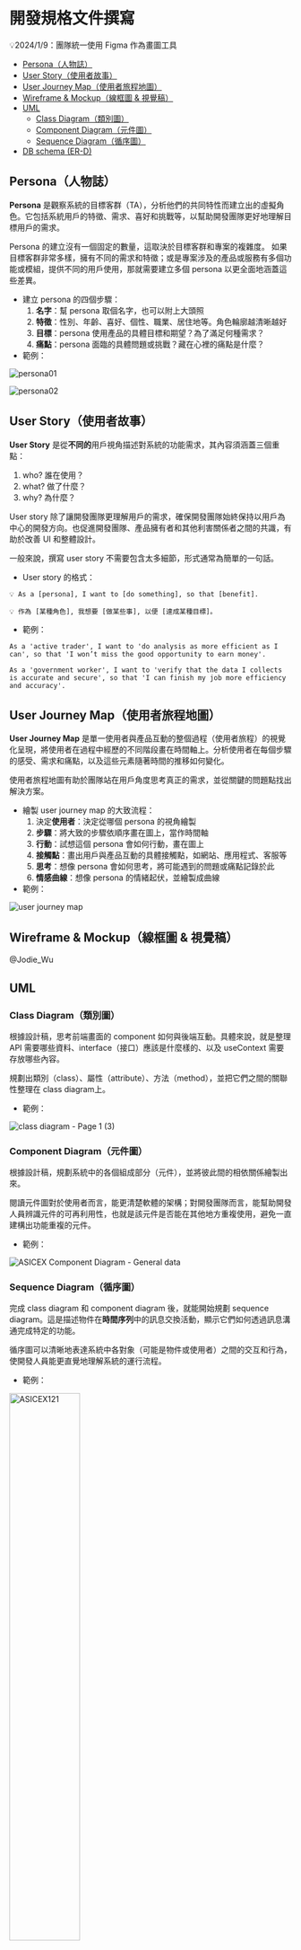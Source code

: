 # **開發規格文件撰寫**
💡2024/1/9：團隊統一使用 Figma 作為畫圖工具

- [Persona（人物誌）](#persona人物誌)
- [User Story（使用者故事）](#user-story使用者故事)
- [User Journey Map（使用者旅程地圖）](#user-journey-map使用者旅程地圖)
- [Wireframe & Mockup（線框圖 & 視覺稿）](#wireframe--mockup線框圖--視覺稿)
- [UML](#uml)
  - [Class Diagram（類別圖）](#class-diagram類別圖)
  - [Component Diagram（元件圖）](#component-diagram元件圖)
  - [Sequence Diagram（循序圖）](#sequence-diagram循序圖)
- [DB schema (ER-D)](#db-schema-er-d)

## Persona（人物誌）

**Persona** 是觀察系統的目標客群（TA），分析他們的共同特性而建立出的虛擬角色。它包括系統用戶的特徵、需求、喜好和挑戰等，以幫助開發團隊更好地理解目標用戶的需求。

Persona 的建立沒有一個固定的數量，這取決於目標客群和專案的複雜度。 如果目標客群非常多樣，擁有不同的需求和特徵；或是專案涉及的產品或服務有多個功能或模組，提供不同的用戶使用，那就需要建立多個 persona 以更全面地涵蓋這些差異。

- 建立 persona 的四個步驟：
    1. **名字**：幫 persona 取個名字，也可以附上大頭照
    2. **特徵**：性別、年齡、喜好、個性、職業、居住地等。角色輪廓越清晰越好
    3. **目標**：persona 使用產品的具體目標和期望？為了滿足何種需求？
    4. **痛點**：persona 面臨的具體問題或挑戰？藏在心裡的痛點是什麼？
- 範例：

![persona01](https://github.com/CAFECA-IO/KnowledgeManagement/assets/114177573/3aa3c1c2-c483-46b0-b875-6b673c6addb3)

![persona02](https://github.com/CAFECA-IO/KnowledgeManagement/assets/114177573/3877cb2f-4c06-49d7-a4cc-82ff61399a83)

## User Story（使用者故事）

**User Story** 是從**不同的**用戶視角描述對系統的功能需求，其內容須涵蓋三個重點：

1. who? 誰在使用？
2. what? 做了什麼？
3. why? 為什麼？

User story 除了讓開發團隊更理解用戶的需求，確保開發團隊始終保持以用戶為中心的開發方向。也促進開發團隊、產品擁有者和其他利害關係者之間的共識，有助於改善 UI 和整體設計。

一般來說，撰寫 user story 不需要包含太多細節，形式通常為簡單的一句話。

- User story 的格式：

```
💡 As a [persona], I want to [do something], so that [benefit].
```

```
💡 作為 [某種角色], 我想要 [做某些事], 以便 [達成某種目標]。
```

- 範例：

```
As a 'active trader', I want to 'do analysis as more efficient as I can', so that 'I won’t miss the good opportunity to earn money'.
```

```
As a 'government worker', I want to 'verify that the data I collects is accurate and secure', so that 'I can finish my job more efficiency and accuracy'.
```

## User Journey Map（使用者旅程地圖）

**User Journey Map** 是單一使用者與產品互動的整個過程（使用者旅程）的視覺化呈現，將使用者在過程中經歷的不同階段畫在時間軸上。分析使用者在每個步驟的感受、需求和痛點，以及這些元素隨著時間的推移如何變化。

使用者旅程地圖有助於團隊站在用戶角度思考真正的需求，並從關鍵的問題點找出解決方案。

- 繪製 user journey map 的大致流程：
    1. 決定**使用者**：決定從哪個 persona 的視角繪製
    2. **步驟**：將大致的步驟依順序畫在圖上，當作時間軸
    3. **行動**：試想這個 persona 會如何行動，畫在圖上
    4. **接觸點**：畫出用戶與產品互動的具體接觸點，如網站、應用程式、客服等
    5. **思考**：想像 persona 會如何思考，將可能遇到的問題或痛點記錄於此
    6. **情感曲線**：想像 persona 的情緒起伏，並繪製成曲線
- 範例：

![user journey map](https://github.com/CAFECA-IO/KnowledgeManagement/assets/114177573/9922a176-af97-416f-a107-955b6800afa1)

## Wireframe & Mockup（線框圖 & 視覺稿）

@Jodie_Wu

## UML

### Class Diagram（類別圖）

根據設計稿，思考前端畫面的 component 如何與後端互動。具體來說，就是整理 API 需要哪些資料、interface（接口）應該是什麼樣的、以及 useContext 需要存放哪些內容。

規劃出類別（class）、屬性（attribute）、方法（method），並把它們之間的關聯性整理在 class diagram上。 

- 範例：

![class diagram - Page 1 (3)](https://user-images.githubusercontent.com/17249354/209104999-3f9dc995-67d0-4461-b704-4c3d94fa8fb9.jpeg)
### Component Diagram（元件圖）

根據設計稿，規劃系統中的各個組成部分（元件），並將彼此間的相依關係繪製出來。

閱讀元件圖對於使用者而言，能更清楚軟體的架構；對開發團隊而言，能幫助開發人員辨識元件的可再利用性，也就是該元件是否能在其他地方重複使用，避免一直建構出功能重複的元件。

- 範例：

![ASICEX Component Diagram - General data](https://github.com/CAFECA-IO/ASICEX/assets/114177573/6db663a4-431d-4e27-a14b-63cd1fd14540)

### Sequence Diagram（循序圖）

完成 class diagram 和 component diagram 後，就能開始規劃 sequence diagram。這是描述物件在**時間序列**中的訊息交換活動，顯示它們如何透過訊息溝通完成特定的功能。

循序圖可以清晰地表達系統中各對象（可能是物件或使用者）之間的交互和行為，使開發人員能更直覺地理解系統的運行流程。

- 範例：

<img src="https://github.com/CAFECA-IO/Documents/assets/114177573/0a9ed919-5a6b-411c-a198-638d31cd46cc" alt="ASICEX121" width="50%" height="50%" />

## DB schema (ER-D)

有了前端的 UML 圖後就可以開始設計 DB 了。整理出 DB 的資料表和欄位設計，並將系統中實體間的相互關聯繪製成 ER Diagram （實體關係圖）。

- 設計 DB schema 的大致步驟：
    1. 閱讀前端的 API 需求，思考 DB 的大致規格
    2. 確認屬性類型、命名是否符合[命名規範](https://github.com/CAFECA-IO/WorkGuidelines/blob/main/technology/coding-convention/naming-convention.md)等
    3. 進行資料庫正規化
    4. 繪製圖表

> 需要注意的是：使用不同的資料庫，正規化的程度會有所不同。如果使用的是 RDB，就需要進行到 3NF；而 NoSQL 的設計較為彈性，因此沒有這麼嚴格的要求。

DB 文件中需要定義屬性的名稱、類型、簡短的描述、是否必要以及索引。

- 範例：

| 屬性名稱 | 屬性類型 | 描述 | 是否必要 | 索引 |
| --- | --- | --- | --- | --- |
| _id | ObjectId | 資料唯一識別ID | 是 | PK |
| user_address | ObjectId (ref: User) | 使用者地址的參考ID | 是 | FK |
| currency | string | 貨幣類型 | 是 |  |
| available | string | 可用餘額 | 是 |  |
| locked | string | 鎖定餘額 | 是 |  |
| block_number | number | 區塊編號 | 是 |  |
| created_at | number | 記錄創建的時間戳 (秒) | 是 |  |
| updated_at | number | 記錄更新的時間戳 (秒) | 是 |  |

接下來繪製 ER Diagram 。屬性列在實體框中，用線條相連表示彼此間的關係，並標註關係的型態（一對一、一對多、多對多等）。外鍵可以用箭頭指向被參照的實體表示。

- 範例：

<img src="https://user-images.githubusercontent.com/17249354/232969238-b1646c7e-1f39-4698-b663-44bf5f55a758.png" alt="ERD" width="50%" height="50%" />
